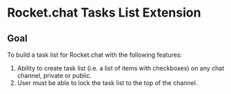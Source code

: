 # Rocket.chat Tasks List Extension

## Goal
To build a task list for Rocket.chat with the following features:
1. Ability to create task list (i.e. a list of items with checkboxes) on any chat channel, private or public.
2. User must be able to lock the task list to the top of the channel.
